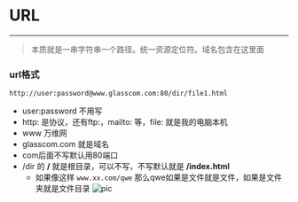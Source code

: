 # URL
--------

> 本质就是一串字符串一个路径。统一资源定位符。域名包含在这里面

### url格式

`http://user:password@www.glasscom.com:80/dir/file1.html`
+ user:password 不用写
+ http: 是协议，还有ftp:，mailto: 等，file: 就是我的电脑本机
+ www 万维网
+ glasscom.com 就是域名
+ com后面不写默认用80端口
+ /dir 的 __/__ 就是根目录，可以不写，不写默认就是 __/index.html__
    - 如果像这样 `www.xx.com/qwe` 那么qwe如果是文件就是文件，如果是文件夹就是文件目录
![pic](https://gitee.com/rehma/pic/raw/master/res/20210904155231.png)

